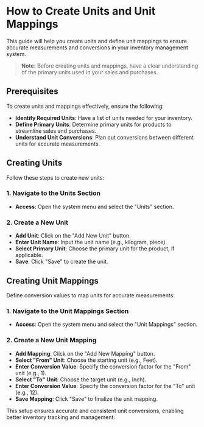 # How to Create Units and Unit Mappings

This guide will help you create units and define unit mappings to ensure accurate measurements and conversions in your inventory management system.

> **Note:** Before creating units and mappings, have a clear understanding of the primary units used in your sales and purchases.


## Prerequisites

To create units and mappings effectively, ensure the following:

- **Identify Required Units**: Have a list of units needed for your inventory.
- **Define Primary Units**: Determine primary units for products to streamline sales and purchases.
- **Understand Unit Conversions**: Plan out conversions between different units for accurate measurements.

## Creating Units

Follow these steps to create new units:

### 1. Navigate to the Units Section
- **Access**: Open the system menu and select the "Units" section.

### 2. Create a New Unit
- **Add Unit**: Click on the "Add New Unit" button.
- **Enter Unit Name**: Input the unit name (e.g., kilogram, piece).
- **Select Primary Unit**: Choose the primary unit for the product, if applicable.
- **Save**: Click "Save" to create the unit.

## Creating Unit Mappings

Define conversion values to map units for accurate measurements:

### 1. Navigate to the Unit Mappings Section
- **Access**: Open the system menu and select the "Unit Mappings" section.

### 2. Create a New Unit Mapping
- **Add Mapping**: Click on the "Add New Mapping" button.
- **Select "From" Unit**: Choose the starting unit (e.g., Feet).
- **Enter Conversion Value**: Specify the conversion factor for the "From" unit (e.g., 1).
- **Select "To" Unit**: Choose the target unit (e.g., Inch).
- **Enter Conversion Value**: Specify the conversion factor for the "To" unit (e.g., 12).
- **Save Mapping**: Click "Save" to finalize the unit mapping.


This setup ensures accurate and consistent unit conversions, enabling better inventory tracking and management.
